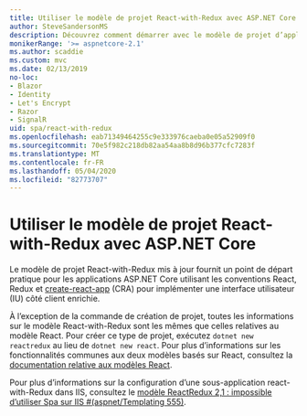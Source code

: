 ```yaml
---
title: Utiliser le modèle de projet React-with-Redux avec ASP.NET Core
author: SteveSandersonMS
description: Découvrez comment démarrer avec le modèle de projet d’application monopage ASP.NET Core pour React-with-Redux et create-react-app.
monikerRange: '>= aspnetcore-2.1'
ms.author: scaddie
ms.custom: mvc
ms.date: 02/13/2019
no-loc:
- Blazor
- Identity
- Let's Encrypt
- Razor
- SignalR
uid: spa/react-with-redux
ms.openlocfilehash: eab71349464255c9e333976caeba0e05a52909f0
ms.sourcegitcommit: 70e5f982c218db82aa54aa8b8d96b377cfc7283f
ms.translationtype: MT
ms.contentlocale: fr-FR
ms.lasthandoff: 05/04/2020
ms.locfileid: "82773707"
---
```

# <a name="use-the-react-with-redux-project-template-with-aspnet-core"></a>Utiliser le modèle de projet React-with-Redux avec ASP.NET Core

Le modèle de projet React-with-Redux mis à jour fournit un point de départ pratique pour les applications ASP.NET Core utilisant les conventions React, Redux et [create-react-app](https://github.com/facebookincubator/create-react-app) (CRA) pour implémenter une interface utilisateur (IU) côté client enrichie.

À l’exception de la commande de création de projet, toutes les informations sur le modèle React-with-Redux sont les mêmes que celles relatives au modèle React. Pour créer ce type de projet, exécutez `dotnet new reactredux` au lieu de `dotnet new react`. Pour plus d’informations sur les fonctionnalités communes aux deux modèles basés sur React, consultez la [documentation relative aux modèles React](xref:spa/react).

Pour plus d’informations sur la configuration d’une sous-application react-with-Redux dans IIS, consultez le [modèle ReactRedux 2,1 : impossible d’utiliser Spa sur IIS &num;(aspnet/Templating 555)](https://github.com/aspnet/Templating/issues/555).
